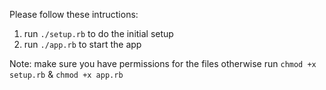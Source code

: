 Please follow these intructions:

1. run `./setup.rb` to do the initial setup
2. run `./app.rb` to start the app

Note: make sure you have permissions for the files otherwise run  `chmod +x setup.rb` & `chmod +x app.rb`

